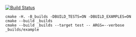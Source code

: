 [![Build Status](https://travis-ci.org/SVolkoff/stack-0.0.6.svg?branch=master)](https://travis-ci.org/SVolkoff/stack-0.0.6)

```
cmake -H. -B_builds -DBUILD_TESTS=ON -DBUILD_EXAMPLES=ON
cmake --build _builds
cmake --build _builds --target test -- ARGS=--verbose
_builds/example
```
